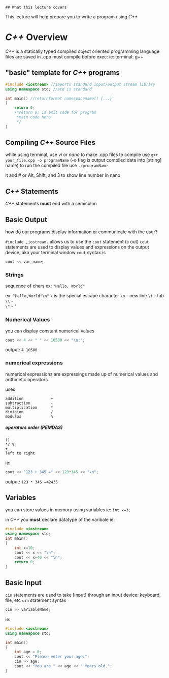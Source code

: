 	## What this lecture covers
This lecture will help prepare you to write a program using *C++*


# *C++* Overview
*C++* is a statically typed compiled object oriented programming language
files are saved in .cpp
must compile before exec: ie: terminal: g++ 

## "basic" template for *C++* programs

```c++
#include <iostream> //imports standard input/output stream library
using namespace std; //std is standard

int main() //returnformat namespacename() {...}
{
	return 0;
	/*return 0; is exit code for program
	 *main code here
	 */
}
```


## Compiling *C++* Source Files
while using terminal, use *vi* or *nano* to make .cpp files
to compile use `g++ your_file.cpp -o programName` (-o flag is output compiled data into [string] name)
to run the compiled file use `./programName`

lt and # or Alt, Shift, and 3 to show line number in nano

## *C++* Statements
*C++* statements __must__ end with a semicolon

## Basic Output
how do our programs display information or communicate with the user?

`#include ,iostream.` allows us to use the `cout` statement (c out)
`cout` statements are used to display values and expressions on the output device, aka your terminal window
`cout` syntax is
```c++
cout << var_name;
```

### Strings
sequence of chars
ex: `"Hello, World"`

ex: `"Hello,World!\n"`
`\` is the special escape character
`\n` - new line
`\t` - tab
`\\` - \
`\"` - "


### Numerical Values
you can display constant numerical values

``` c++
cout << 4 << " " << 10500 << "\n:";
```

output: `4 10500`

### numerical expressions
numerical expressions are expressings made up of numerical values and arithmetic operators

uses
```
addition            +
subtraction         -
multiplication      *
division            /
modulus             %
```

##### operators order (PEMDAS)
```
()
*/ %
+ -
left to right
```

ie:
``` c++
cout << "123 + 345 =" << 123*345 << "\n";
```
output:
`123 * 345 =42435`

## Variables
you can store values in memory using variables
ie: `int x=3;`

in *C++* you __must__ declare datatype of the varibale
ie:
```c++
#include <iostream>
using namespace std;
int main()
{
	int x=10;
	cout << x << "\n";
	cout << x+40 << "\n";
	return 0;
}
```

## Basic Input

`cin` statements are used to take [input] through an input device: keyboard, file, etc
`cin` statement syntax
``` c++
cin >> variableName;
```

ie:
```c++
#include <iostream>
using namespace std;

int main()
{
	int age = 0;
	cout << "Please enter your age:";
	cin >> age;
	cout << "You are " << age << " Years old.";
}
```


